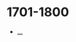 <!--
 * @Filename: 
 * @Author: shifaqiang
 * @Email: 14061115@buaa.edu.cn
 * @Github: https://github.com/luoboganer
 * @Date: 2020-09-05 11:29:59
 * @LastEditors: shifaqiang
 * @LastEditTime: 2020-09-05 11:30:55
 * @Software: Visual Studio Code
 * @Description: 1701-1800
-->

# 1701-1800

- [...](123)
